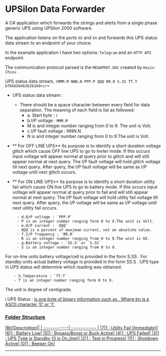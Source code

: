 # UPSilon Data Forwarder
 A C# application which forwards the strings and alerts from a single phase generic UPS using UPSilon 2000 software.
 
 The application listens on the ports `XX` and `XX` and forwards this UPS status data stream to an endpoint of your choice.
 
 In the example application I have two options: `Telegram` and an `HTTP API` endpoint.
 
 The communication protocol parsed is the `MEGAPRO7.DOC` created by `Kevin Chiou`

UPS status data stream,
`(MMM.M NNN.N PPP.P QQQ RR.R S.SS TT.T b7b6b5b4b3b2b1b0<cr>`

- UPS status data stream :
    - There should be a space character between every field for data separation. The meaning of each field is list as followed:
        - a. Start byte : `(`
        - b.I/P voltage : `MMM.M`
        - M is and integer number ranging from 0 to 9. The unit is Volt.
        - c.I/P fault voltage : NNN.N
        - N is and integer number ranging from 0 to 9.The unit is Volt.

- ** For OFF LINE UPS**
Its purpose is to identify a short duration voltage glitch
which cause OFF line UPS to go to Invter mode. If this occurs
input voltage will appear normal at query prior to glitch and
will still appear normal at next query.
The I/P fault voltage will hold glitch voltage till next
query. After query, the I/P fault voltage will be same as I/P
voltage until next glitch occurs.

- ** For ON LINE UPS**
Its purpose is to identify a short duration utility fail
which cause ON line UPS to go to battery mode. If this occurs
input voltage will appear normal at query prior to fail and
will still appear normal at next query.
The I/P fault voltage will hold utility fail voltage till
next query. After query, the I/P voltage will be same as I/P
voltage until next utility fail occurs.

        - d.O/P voltage : `PPP.P`
        - P is an integer number ranging form 0 to 9.The unit is Volt.
        - e.O/P current : `QQQ`
        - QQQ is a percent of maximum current, not an absolute value.
        - f.I/P frequency : `RR.R`
        - R is an integer number ranging from 0 to 9.The unit is HZ.
        - g.Battery voltage : `SS.S` or `S.SS`
        - S is an integer number ranging from 0 to 9.
For on-line units battery voltage/cell is provided in the
form S.SS .
For standby units actual battery voltage is provided in
the form SS.S .
UPS type in UPS status will determine which reading was
obtained.

        - h.Temperature : `TT.T`
        - T is an integer number ranging form 0 to 9.
The unit is degree of centigrade.

i.UPS Status : <U>
<U> is one byte of binary information such as
<b7b6b5b4b3b2b1b0>.
Where bn is a ASCII character ‘0’ or ‘1’.

### Folder Structure

|Bit|Description||
| :------------| :------------ |
|7|1 : Utility Fail (Immediate)|
|6|1 : Battery Low|
|5|1 : Bypass/Boost or Buck Active|
|4|1 : UPS Failed|
|3|1 : UPS Type is Standby (0 is On_line)|
|2|1 : Test in Progress|
|1|1 : Shutdown Active|
|0|1 : Beeper On|

---
